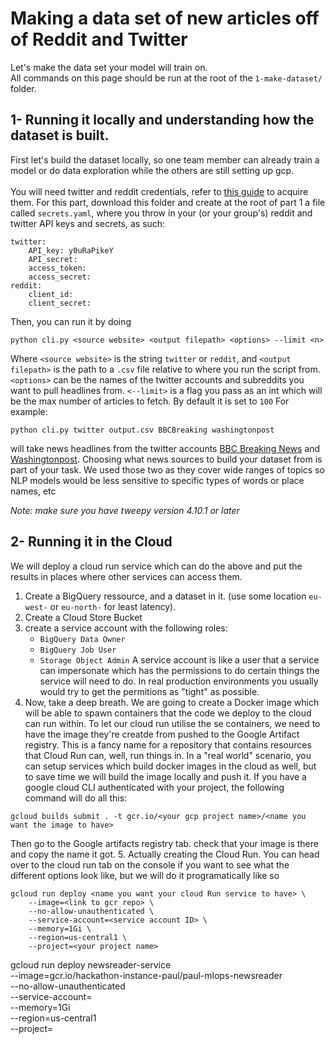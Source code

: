 # Making a data set of new articles off of Reddit and Twitter

Let's make the data set your model will train on.<br>
All commands on this page should be run at the root of the `1-make-dataset/` folder.
## 1- Running it locally and understanding how the dataset is built.
First let's build the dataset locally, so one team member can already train a model or do data exploration while the others are still setting up gcp.<br><br>
You will need twitter and reddit credentials, refer to [this guide](not.yet.done.sdfghjhgfdgh) to acquire them.
For this part, download this folder and create at the root of part 1 a file called `secrets.yaml`, where you throw in your (or your group's) reddit and twitter API keys and secrets, as such:
```
twitter:
    API_key: y0uRaPikeY
    API_secret:
    access_token:
    access_secret:
reddit:
    client_id:
    client_secret:
```
Then, you can run it by doing
```
python cli.py <source website> <output filepath> <options> --limit <n>
```
Where `<source website>` is the string `twitter` or `reddit`, and `<output filepath>` is the path to a `.csv` file relative to where you run the script from. `<options>` can be the names of the twitter accounts and subreddits you want to pull headlines from. `<--limit>` is a flag you pass as an int which will be the max number of articles to fetch. By default it is set to `100` For example:
```
python cli.py twitter output.csv BBCBreaking washingtonpost
```
will take news headlines from the twitter accounts [BBC Breaking News](https://twitter.com/bbcbreaking) and [Washingtonpost](https://twitter.com/washingtonpost). Choosing what news sources to build your dataset from is part of your task. We used those two as they cover wide ranges of topics so NLP models would be less sensitive to specific types of words or place names, etc<br>

*Note: make sure you have tweepy version 4.10.1 or later*
## 2- Running it in the Cloud
We will deploy a cloud run service which can do the above and put the results in places where other services can access them.
1. Create a BigQuery ressource, and a dataset in it. (use some location `eu-west-` or `eu-north-` for least latency).
2. Create a Cloud Store Bucket
3. create a service account with the following roles:
    - `BigQuery Data Owner`
    - `BigQuery Job User`
    - `Storage Object Admin`
A service account is like a user that a service can impersonate which has the permissions to do certain things the service will need to do. In real production environments you usually would try to get the permitions as "tight" as possible.
4. Now, take a deep breath. We are going to create a Docker image which will be able to spawn containers that the code we deploy to the cloud can run within. To let our cloud run utilise the se containers, we need to have the image they're creatde from pushed to the Google Artifact registry. This is a fancy name for a repository that contains resources that Cloud Run can, well, run things in. In a "real world" scenario, you can setup services which build docker images in the cloud as well, but to save time we will build the image locally and push it. If you have a google cloud CLI authenticated with your project, the following command will do all this:
```
gcloud builds submit . -t gcr.io/<your gcp project name>/<name you want the image to have>
```
Then go to the Google artifacts registry tab. check that your image is there
and copy the name it got.
5. Actually creating the Cloud Run. You can head over to the cloud run tab on the console if you want to see what the different options look like, but we will do it programatically like so
```
gcloud run deploy <name you want your cloud Run service to have> \
    --image=<link to gcr repo> \
    --no-allow-unauthenticated \
    --service-account=<service account ID> \
    --memory=1Gi \
    --region=us-central1 \
    --project=<your project name>
```

gcloud run deploy newsreader-service \
    --image=gcr.io/hackathon-instance-paul/paul-mlops-newsreader \
    --no-allow-unauthenticated \
    --service-account= \
    --memory=1Gi \
    --region=us-central1 \
    --project=<your project name>

